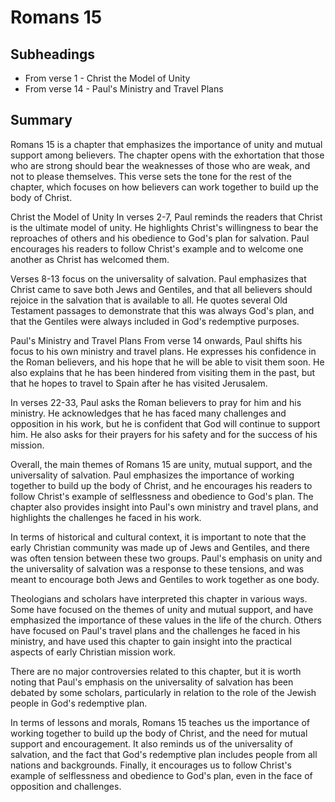 # Romans 15

## Subheadings

* From verse 1 - Christ the Model of Unity
* From verse 14 - Paul's Ministry and Travel Plans

## Summary

Romans 15 is a chapter that emphasizes the importance of unity and mutual support among believers. The chapter opens with the exhortation that those who are strong should bear the weaknesses of those who are weak, and not to please themselves. This verse sets the tone for the rest of the chapter, which focuses on how believers can work together to build up the body of Christ.

Christ the Model of Unity
In verses 2-7, Paul reminds the readers that Christ is the ultimate model of unity. He highlights Christ's willingness to bear the reproaches of others and his obedience to God's plan for salvation. Paul encourages his readers to follow Christ's example and to welcome one another as Christ has welcomed them.

Verses 8-13 focus on the universality of salvation. Paul emphasizes that Christ came to save both Jews and Gentiles, and that all believers should rejoice in the salvation that is available to all. He quotes several Old Testament passages to demonstrate that this was always God's plan, and that the Gentiles were always included in God's redemptive purposes.

Paul's Ministry and Travel Plans
From verse 14 onwards, Paul shifts his focus to his own ministry and travel plans. He expresses his confidence in the Roman believers, and his hope that he will be able to visit them soon. He also explains that he has been hindered from visiting them in the past, but that he hopes to travel to Spain after he has visited Jerusalem.

In verses 22-33, Paul asks the Roman believers to pray for him and his ministry. He acknowledges that he has faced many challenges and opposition in his work, but he is confident that God will continue to support him. He also asks for their prayers for his safety and for the success of his mission.

Overall, the main themes of Romans 15 are unity, mutual support, and the universality of salvation. Paul emphasizes the importance of working together to build up the body of Christ, and he encourages his readers to follow Christ's example of selflessness and obedience to God's plan. The chapter also provides insight into Paul's own ministry and travel plans, and highlights the challenges he faced in his work.

In terms of historical and cultural context, it is important to note that the early Christian community was made up of Jews and Gentiles, and there was often tension between these two groups. Paul's emphasis on unity and the universality of salvation was a response to these tensions, and was meant to encourage both Jews and Gentiles to work together as one body.

Theologians and scholars have interpreted this chapter in various ways. Some have focused on the themes of unity and mutual support, and have emphasized the importance of these values in the life of the church. Others have focused on Paul's travel plans and the challenges he faced in his ministry, and have used this chapter to gain insight into the practical aspects of early Christian mission work.

There are no major controversies related to this chapter, but it is worth noting that Paul's emphasis on the universality of salvation has been debated by some scholars, particularly in relation to the role of the Jewish people in God's redemptive plan.

In terms of lessons and morals, Romans 15 teaches us the importance of working together to build up the body of Christ, and the need for mutual support and encouragement. It also reminds us of the universality of salvation, and the fact that God's redemptive plan includes people from all nations and backgrounds. Finally, it encourages us to follow Christ's example of selflessness and obedience to God's plan, even in the face of opposition and challenges.